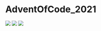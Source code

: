 # AdventOfCode_2021

![](https://img.shields.io/badge/day%20📅-5-blue)  ![](https://img.shields.io/badge/stars%20⭐-9-yellow) ![](https://img.shields.io/badge/days%20completed-4-red)
